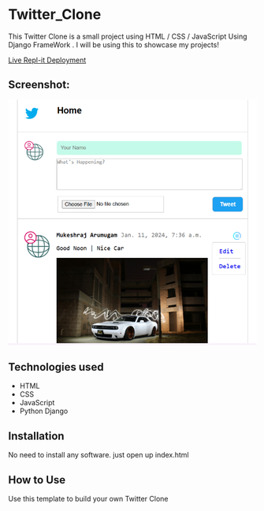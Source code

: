 # Twitter_Clone
This Twitter Clone is a small project using HTML / CSS / JavaScript Using Django FrameWork . I will be using this to showcase my projects!

[Live Repl-it Deployment](https://2f629f14-0080-457b-b693-bbf1ee8a9502-00-amdl00i7o5wz.sisko.replit.dev/)

## Screenshot:
 <img width="643" alt="No Image to show" src="https://github.com/Mukeshraj12/twitter-clone/blob/main/static/img/Twitter%20clone%20demo.png">



## Technologies used

* HTML
* CSS
* JavaScript
* Python Django

## Installation

No need to install any software. just open up index.html

## How to Use

Use this template to build your own Twitter Clone

